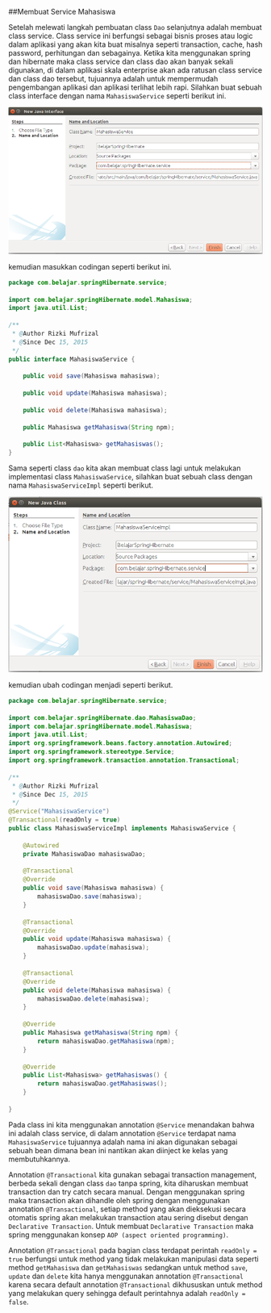 ##Membuat Service Mahasiswa

Setelah melewati langkah pembuatan class `Dao` selanjutnya adalah membuat class service. Class service ini berfungsi sebagai bisnis proses atau logic dalam aplikasi yang akan kita buat misalnya seperti transaction, cache, hash password, perhitungan dan sebagainya. Ketika kita menggunakan spring dan hibernate maka class service dan class dao akan banyak sekali digunakan, di dalam aplikasi skala enterprise akan ada ratusan class service dan class dao tersebut, tujuannya adalah untuk mempermudah pengembangan aplikasi dan aplikasi terlihat lebih rapi. Silahkan buat sebuah class interface dengan nama `MahasiswaService` seperti berikut ini.

![](../gambar/screenshot20.png)

kemudian masukkan codingan seperti berikut ini.

```java
package com.belajar.springHibernate.service;

import com.belajar.springHibernate.model.Mahasiswa;
import java.util.List;

/**
 * @Author Rizki Mufrizal
 * @Since Dec 15, 2015
 */
public interface MahasiswaService {

    public void save(Mahasiswa mahasiswa);

    public void update(Mahasiswa mahasiswa);

    public void delete(Mahasiswa mahasiswa);

    public Mahasiswa getMahasiswa(String npm);

    public List<Mahasiswa> getMahasiswas();
}
```

Sama seperti class `dao` kita akan membuat class lagi untuk melakukan implementasi class `MahasiswaService`, silahkan buat sebuah class dengan nama `MahasiswaServiceImpl` seperti berikut.

![](../gambar/screenshot21.png)

kemudian ubah codingan menjadi seperti berikut.

```java
package com.belajar.springHibernate.service;

import com.belajar.springHibernate.dao.MahasiswaDao;
import com.belajar.springHibernate.model.Mahasiswa;
import java.util.List;
import org.springframework.beans.factory.annotation.Autowired;
import org.springframework.stereotype.Service;
import org.springframework.transaction.annotation.Transactional;

/**
 * @Author Rizki Mufrizal
 * @Since Dec 15, 2015
 */
@Service("MahasiswaService")
@Transactional(readOnly = true)
public class MahasiswaServiceImpl implements MahasiswaService {

    @Autowired
    private MahasiswaDao mahasiswaDao;

    @Transactional
    @Override
    public void save(Mahasiswa mahasiswa) {
        mahasiswaDao.save(mahasiswa);
    }

    @Transactional
    @Override
    public void update(Mahasiswa mahasiswa) {
        mahasiswaDao.update(mahasiswa);
    }

    @Transactional
    @Override
    public void delete(Mahasiswa mahasiswa) {
        mahasiswaDao.delete(mahasiswa);
    }

    @Override
    public Mahasiswa getMahasiswa(String npm) {
        return mahasiswaDao.getMahasiswa(npm);
    }

    @Override
    public List<Mahasiswa> getMahasiswas() {
        return mahasiswaDao.getMahasiswas();
    }

}
```

Pada class ini kita menggunakan annotation `@Service` menandakan bahwa ini adalah class service, di dalam annotation `@Service` terdapat nama `MahasiswaService` tujuannya adalah nama ini akan digunakan sebagai sebuah bean dimana bean ini nantikan akan diinject ke kelas yang membutuhkannya.

Annotation `@Transactional` kita gunakan sebagai transaction management, berbeda sekali dengan class `dao` tanpa spring, kita diharuskan membuat transaction dan try catch secara manual. Dengan menggunakan spring maka transaction akan dihandle oleh spring dengan menggunakan annotation `@Transactional`, setiap method yang akan dieksekusi secara otomatis spring akan melakukan transaction atau sering disebut dengan `Declarative Transaction`. Untuk membuat `Declarative Transaction` maka spring menggunakan konsep `AOP (aspect oriented programming)`.

Annotation `@Transactional` pada bagian class terdapat perintah `readOnly = true` berfungsi untuk method yang tidak melakukan manipulasi data seperti method `getMahasiswa` dan `getMahasiswas` sedangkan untuk method `save`, `update` dan `delete` kita hanya menggunakan annotation `@Transactional` karena secara default annotation `@Transactional` dikhususkan untuk method yang melakukan query sehingga default perintahnya adalah `readOnly = false`.